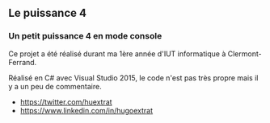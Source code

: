 ## Le puissance 4

### Un petit puissance 4 en mode console

Ce projet a été réalisé durant ma 1ère année d'IUT informatique à Clermont-Ferrand.

Réalisé en C# avec Visual Studio 2015, le code n'est pas très propre mais il y a un peu de commentaire.


- https://twitter.com/huextrat
- https://www.linkedin.com/in/hugoextrat

